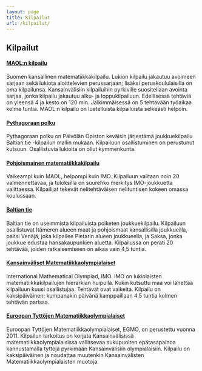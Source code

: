 ```yaml
---
layout: page
title: Kilpailut
url: /kilpailut/
---
```

## <a name="kilpailut"></a>Kilpailut

#### [MAOL:n kilpailu](/MAOL/)

Suomen kansallinen matematiikkakilpailu. Lukion kilpailu jakautuu
avoimeen sarjaan sekä lukiota aloittelevien perussarjaan; lisäksi
peruskoululaisilla on oma kilpailunsa. Kansainvälisiin
kilpailuihin pyrkiville suositellaan avointa sarjaa, jonka
kilpailu jakautuu alku- ja loppukilpailuun.  Edellisessä tehtäviä
on yleensä 4 ja kesto on 120 min. Jälkimmäisessä on 5 tehtävään
työaikaa kolme tuntia.  MAOL:n kilpailu on luetelluista
kilpailuista selkeästi helpoin.

#### [Pythagoraan polku](/pythagoras/)

Pythagoraan polku on Päivölän Opiston keväisin järjestämä
joukkuekilpailu Baltian tie -kilpailun mallin mukaan. Kilpailuun
osallistuminen on perustunut kutsuun. Osallistuvia lukioita on
ollut kymmenkunta.

#### [Pohjoismainen matematiikkakilpailu](/PM/)

Vaikeampi kuin MAOL, helpompi kuin IMO. Kilpailuun valitaan
noin&nbsp;20 valmennettavaa, ja tuloksilla on suurehko merkitys
IMO-joukkuetta valittaessa. Kilpailijat tekevät nelitehtäväisen
nelituntisen kokeen omassa koulussaan.

#### [Baltian tie](/Baltian_tie/)

Baltian tie on useimmista kilpailuista poiketen joukkuekilpailu.
Kilpailuun osallistuvat Itämeren alueen maat ja pohjoismaat
kansallisilla joukkueilla, paitsi Venäjä, joka kilpailee Pietarin
alueen joukkueella, ja Saksa, jonka joukkue edustaa
hansakaupunkien aluetta.  Kilpailussa on peräti 20 tehtävää,
joiden ratkaisemiseen on aikaa vain 4,5 tuntia.

#### [Kansainväliset Matematiikkaolympialaiset](/IMO/)

<span lang="en">International Mathematical Olympiad</span>, IMO.
IMO on lukiolaisten matematiikkakilpailujen hierarkian huipulla.
Kukin kutsuttu maa voi lähettää kilpailuun kuusi osallistujaa.
Tehtävät ovat vaikeita.  Kilpailu on kaksipäiväinen; kumpanakin
päivänä kamppaillaan 4,5 tuntia kolmen tehtävän parissa.

#### [Euroopan Tyttöjen Matematiikkaolympialaiset](/EGMO/)

Euroopan Tyttöjen Matematiikkaolympialaiset, EGMO, on perustettu
vuonna 2011. Kilpailun tarkoitus on korjata Kansainvälisissä
matematiikkaolympialaisissa vallitsevaa sukupuolten epätasapainoa
kannustamalla tyttöjä pyrkimään Kansainvälisiin
olympialaisiin. Kilpailu on kaksipäiväinen ja noudattaa muutenkin
Kansainvälisten Matematiikkaolympialaisten muotoja.
